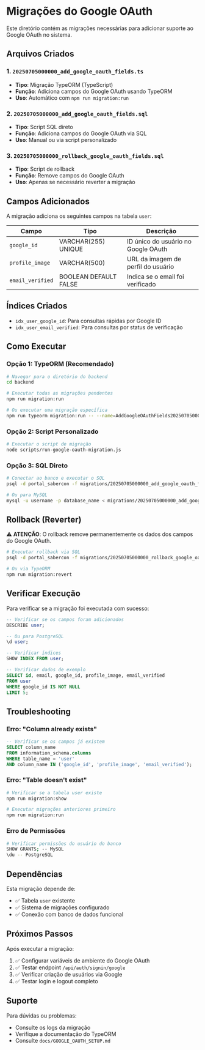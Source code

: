 # Migrações do Google OAuth

Este diretório contém as migrações necessárias para adicionar suporte ao Google OAuth no sistema.

## Arquivos Criados

### 1. `20250705000000_add_google_oauth_fields.ts`
- **Tipo**: Migração TypeORM (TypeScript)
- **Função**: Adiciona campos do Google OAuth usando TypeORM
- **Uso**: Automático com `npm run migration:run`

### 2. `20250705000000_add_google_oauth_fields.sql`
- **Tipo**: Script SQL direto
- **Função**: Adiciona campos do Google OAuth via SQL
- **Uso**: Manual ou via script personalizado

### 3. `20250705000000_rollback_google_oauth_fields.sql`
- **Tipo**: Script de rollback
- **Função**: Remove campos do Google OAuth
- **Uso**: Apenas se necessário reverter a migração

## Campos Adicionados

A migração adiciona os seguintes campos na tabela `user`:

| Campo | Tipo | Descrição |
|-------|------|-----------|
| `google_id` | VARCHAR(255) UNIQUE | ID único do usuário no Google OAuth |
| `profile_image` | VARCHAR(500) | URL da imagem de perfil do usuário |
| `email_verified` | BOOLEAN DEFAULT FALSE | Indica se o email foi verificado |

## Índices Criados

- `idx_user_google_id`: Para consultas rápidas por Google ID
- `idx_user_email_verified`: Para consultas por status de verificação

## Como Executar

### Opção 1: TypeORM (Recomendado)
```bash
# Navegar para o diretório do backend
cd backend

# Executar todas as migrações pendentes
npm run migration:run

# Ou executar uma migração específica
npm run typeorm migration:run -- --name=AddGoogleOAuthFields20250705000000
```

### Opção 2: Script Personalizado
```bash
# Executar o script de migração
node scripts/run-google-oauth-migration.js
```

### Opção 3: SQL Direto
```bash
# Conectar ao banco e executar o SQL
psql -d portal_sabercon -f migrations/20250705000000_add_google_oauth_fields.sql

# Ou para MySQL
mysql -u username -p database_name < migrations/20250705000000_add_google_oauth_fields.sql
```

## Rollback (Reverter)

⚠️ **ATENÇÃO**: O rollback remove permanentemente os dados dos campos do Google OAuth.

```bash
# Executar rollback via SQL
psql -d portal_sabercon -f migrations/20250705000000_rollback_google_oauth_fields.sql

# Ou via TypeORM
npm run migration:revert
```

## Verificar Execução

Para verificar se a migração foi executada com sucesso:

```sql
-- Verificar se os campos foram adicionados
DESCRIBE user;

-- Ou para PostgreSQL
\d user;

-- Verificar índices
SHOW INDEX FROM user;

-- Verificar dados de exemplo
SELECT id, email, google_id, profile_image, email_verified 
FROM user 
WHERE google_id IS NOT NULL 
LIMIT 5;
```

## Troubleshooting

### Erro: "Column already exists"
```sql
-- Verificar se os campos já existem
SELECT column_name 
FROM information_schema.columns 
WHERE table_name = 'user' 
AND column_name IN ('google_id', 'profile_image', 'email_verified');
```

### Erro: "Table doesn't exist"
```bash
# Verificar se a tabela user existe
npm run migration:show

# Executar migrações anteriores primeiro
npm run migration:run
```

### Erro de Permissões
```bash
# Verificar permissões do usuário do banco
SHOW GRANTS; -- MySQL
\du -- PostgreSQL
```

## Dependências

Esta migração depende de:
- ✅ Tabela `user` existente
- ✅ Sistema de migrações configurado
- ✅ Conexão com banco de dados funcional

## Próximos Passos

Após executar a migração:

1. ✅ Configurar variáveis de ambiente do Google OAuth
2. ✅ Testar endpoint `/api/auth/signin/google`
3. ✅ Verificar criação de usuários via Google
4. ✅ Testar login e logout completo

## Suporte

Para dúvidas ou problemas:
- Consulte os logs da migração
- Verifique a documentação do TypeORM
- Consulte `docs/GOOGLE_OAUTH_SETUP.md` 